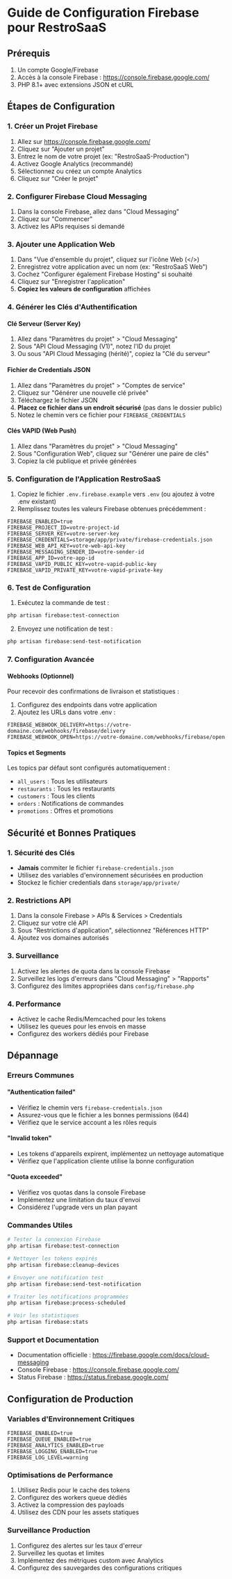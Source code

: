 # Guide de Configuration Firebase pour RestroSaaS

## Prérequis

1. Un compte Google/Firebase
2. Accès à la console Firebase : https://console.firebase.google.com/
3. PHP 8.1+ avec extensions JSON et cURL

## Étapes de Configuration

### 1. Créer un Projet Firebase

1. Allez sur https://console.firebase.google.com/
2. Cliquez sur "Ajouter un projet"
3. Entrez le nom de votre projet (ex: "RestroSaaS-Production")
4. Activez Google Analytics (recommandé)
5. Sélectionnez ou créez un compte Analytics
6. Cliquez sur "Créer le projet"

### 2. Configurer Firebase Cloud Messaging

1. Dans la console Firebase, allez dans "Cloud Messaging"
2. Cliquez sur "Commencer"
3. Activez les APIs requises si demandé

### 3. Ajouter une Application Web

1. Dans "Vue d'ensemble du projet", cliquez sur l'icône Web (</>)
2. Enregistrez votre application avec un nom (ex: "RestroSaaS Web")
3. Cochez "Configurer également Firebase Hosting" si souhaité
4. Cliquez sur "Enregistrer l'application"
5. **Copiez les valeurs de configuration** affichées

### 4. Générer les Clés d'Authentification

#### Clé Serveur (Server Key)
1. Allez dans "Paramètres du projet" > "Cloud Messaging"
2. Sous "API Cloud Messaging (V1)", notez l'ID du projet
3. Ou sous "API Cloud Messaging (hérité)", copiez la "Clé du serveur"

#### Fichier de Credentials JSON
1. Allez dans "Paramètres du projet" > "Comptes de service"
2. Cliquez sur "Générer une nouvelle clé privée"
3. Téléchargez le fichier JSON
4. **Placez ce fichier dans un endroit sécurisé** (pas dans le dossier public)
5. Notez le chemin vers ce fichier pour `FIREBASE_CREDENTIALS`

#### Clés VAPID (Web Push)
1. Allez dans "Paramètres du projet" > "Cloud Messaging"
2. Sous "Configuration Web", cliquez sur "Générer une paire de clés"
3. Copiez la clé publique et privée générées

### 5. Configuration de l'Application RestroSaaS

1. Copiez le fichier `.env.firebase.example` vers `.env` (ou ajoutez à votre .env existant)
2. Remplissez toutes les valeurs Firebase obtenues précédemment :

```env
FIREBASE_ENABLED=true
FIREBASE_PROJECT_ID=votre-project-id
FIREBASE_SERVER_KEY=votre-server-key
FIREBASE_CREDENTIALS=storage/app/private/firebase-credentials.json
FIREBASE_WEB_API_KEY=votre-web-api-key
FIREBASE_MESSAGING_SENDER_ID=votre-sender-id
FIREBASE_APP_ID=votre-app-id
FIREBASE_VAPID_PUBLIC_KEY=votre-vapid-public-key
FIREBASE_VAPID_PRIVATE_KEY=votre-vapid-private-key
```

### 6. Test de Configuration

1. Exécutez la commande de test :
```bash
php artisan firebase:test-connection
```

2. Envoyez une notification de test :
```bash
php artisan firebase:send-test-notification
```

### 7. Configuration Avancée

#### Webhooks (Optionnel)
Pour recevoir des confirmations de livraison et statistiques :
1. Configurez des endpoints dans votre application
2. Ajoutez les URLs dans votre .env :
```env
FIREBASE_WEBHOOK_DELIVERY=https://votre-domaine.com/webhooks/firebase/delivery
FIREBASE_WEBHOOK_OPEN=https://votre-domaine.com/webhooks/firebase/open
```

#### Topics et Segments
Les topics par défaut sont configurés automatiquement :
- `all_users` : Tous les utilisateurs
- `restaurants` : Tous les restaurants
- `customers` : Tous les clients
- `orders` : Notifications de commandes
- `promotions` : Offres et promotions

## Sécurité et Bonnes Pratiques

### 1. Sécurité des Clés
- **Jamais** commiter le fichier `firebase-credentials.json`
- Utilisez des variables d'environnement sécurisées en production
- Stockez le fichier credentials dans `storage/app/private/`

### 2. Restrictions API
1. Dans la console Firebase > APIs & Services > Credentials
2. Cliquez sur votre clé API
3. Sous "Restrictions d'application", sélectionnez "Références HTTP"
4. Ajoutez vos domaines autorisés

### 3. Surveillance
1. Activez les alertes de quota dans la console Firebase
2. Surveillez les logs d'erreurs dans "Cloud Messaging" > "Rapports"
3. Configurez des limites appropriées dans `config/firebase.php`

### 4. Performance
- Activez le cache Redis/Memcached pour les tokens
- Utilisez les queues pour les envois en masse
- Configurez des workers dédiés pour Firebase

## Dépannage

### Erreurs Communes

#### "Authentication failed"
- Vérifiez le chemin vers `firebase-credentials.json`
- Assurez-vous que le fichier a les bonnes permissions (644)
- Vérifiez que le service account a les rôles requis

#### "Invalid token"
- Les tokens d'appareils expirent, implémentez un nettoyage automatique
- Vérifiez que l'application cliente utilise la bonne configuration

#### "Quota exceeded"
- Vérifiez vos quotas dans la console Firebase
- Implémentez une limitation du taux d'envoi
- Considérez l'upgrade vers un plan payant

### Commandes Utiles

```bash
# Tester la connexion Firebase
php artisan firebase:test-connection

# Nettoyer les tokens expirés
php artisan firebase:cleanup-devices

# Envoyer une notification test
php artisan firebase:send-test-notification

# Traiter les notifications programmées
php artisan firebase:process-scheduled

# Voir les statistiques
php artisan firebase:stats
```

### Support et Documentation

- Documentation officielle : https://firebase.google.com/docs/cloud-messaging
- Console Firebase : https://console.firebase.google.com/
- Status Firebase : https://status.firebase.google.com/

## Configuration de Production

### Variables d'Environnement Critiques
```env
FIREBASE_ENABLED=true
FIREBASE_QUEUE_ENABLED=true
FIREBASE_ANALYTICS_ENABLED=true
FIREBASE_LOGGING_ENABLED=true
FIREBASE_LOG_LEVEL=warning
```

### Optimisations de Performance
1. Utilisez Redis pour le cache des tokens
2. Configurez des workers queue dédiés
3. Activez la compression des payloads
4. Utilisez des CDN pour les assets statiques

### Surveillance Production
1. Configurez des alertes sur les taux d'erreur
2. Surveillez les quotas et limites
3. Implémentez des métriques custom avec Analytics
4. Configurez des sauvegardes des configurations critiques
